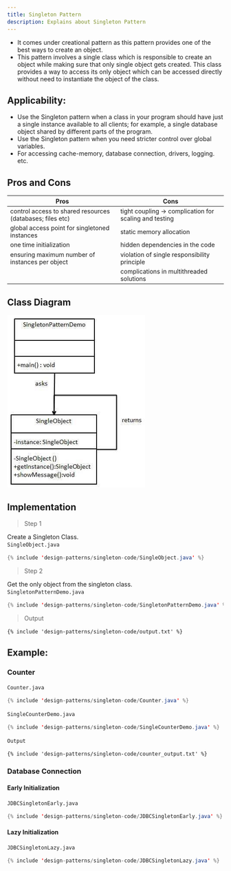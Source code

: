 ```yaml
---
title: Singleton Pattern
description: Explains about Singleton Pattern
---
```


- It comes under creational pattern as this pattern provides one of the best ways to create an object.
- This pattern involves a single class which is responsible to create an object while making sure that only single object gets created. 
  This class provides a way to access its only object which can be accessed directly without need to instantiate the object of the class.

## Applicability:
- Use the Singleton pattern when a class in your program should have just a single instance available to all clients; for example, a single database object shared by different parts of the program.
- Use the Singleton pattern when you need stricter control over global variables.
- For accessing cache-memory, database connection, drivers, logging. etc.


## Pros and Cons
| Pros                                                      |  Cons                                                   |
| --------------------------------------------------------- | ------------------------------------------------------- |
| control access to shared resources (databases; files etc) |  tight coupling -> complication for scaling and testing |
| global access point for singletoned instances             |  static memory allocation                               |
| one time initialization                                   |  hidden dependencies in the code                        |
| ensuring maximum number of instances per object           |  violation of single responsibility principle           |
|                                                           |  complications in multithreaded solutions               |

## Class Diagram
![Singleton Pattern](../assets/images/singleton.jpg)


## Implementation


> Step 1

Create a Singleton Class.  
`SingleObject.java`
```java
{% include 'design-patterns/singleton-code/SingleObject.java' %}
```

> Step 2

Get the only object from the singleton class.  
`SingletonPatternDemo.java`
```java
{% include 'design-patterns/singleton-code/SingletonPatternDemo.java' %}
```

> Output

```
{% include 'design-patterns/singleton-code/output.txt' %}
```


## Example:
### Counter

`Counter.java`
```java
{% include 'design-patterns/singleton-code/Counter.java' %}
```
`SingleCounterDemo.java`
```java
{% include 'design-patterns/singleton-code/SingleCounterDemo.java' %}
```

`Output`
```
{% include 'design-patterns/singleton-code/counter_output.txt' %}
```
### Database Connection

#### Early Initialization
`JDBCSingletonEarly.java`
```java
{% include 'design-patterns/singleton-code/JDBCSingletonEarly.java' %}
```

#### Lazy Initialization
`JDBCSingletonLazy.java`
```java
{% include 'design-patterns/singleton-code/JDBCSingletonLazy.java' %}
```
